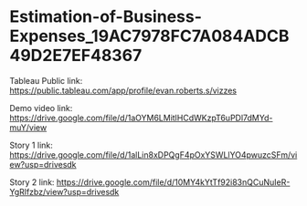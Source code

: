 # Estimation-of-Business-Expenses_19AC7978FC7A084ADCB49D2E7EF48367

Tableau Public link: https://public.tableau.com/app/profile/evan.roberts.s/vizzes

Demo video link: https://drive.google.com/file/d/1aOYM6LMitlHCdWKzpT6uPDl7dMYd-muY/view

Story 1 link: https://drive.google.com/file/d/1alLin8xDPQgF4pOxYSWLlYO4pwuzcSFm/view?usp=drivesdk

Story 2 link: https://drive.google.com/file/d/10MY4kYtTf92i83nQCuNuIeR-YgRlfzbz/view?usp=drivesdk

